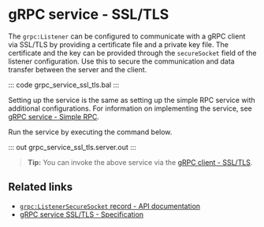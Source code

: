# gRPC service - SSL/TLS

The `grpc:Listener` can be configured to communicate with a gRPC client via SSL/TLS by providing a certificate file and a private key file. The certificate and the key can be provided through the `secureSocket` field of the listener configuration. Use this to secure the communication and data transfer between the server and the client.

   ::: code grpc_service_ssl_tls.bal :::

Setting up the service is the same as setting up the simple RPC service with additional configurations. For information on implementing the service, see [gRPC service - Simple RPC](/learn/by-example/grpc-service-simple/).

Run the service by executing the command below.

   ::: out grpc_service_ssl_tls.server.out :::

>**Tip:** You can invoke the above service via the [gRPC client - SSL/TLS](/learn/by-example/grpc-client-ssl-tls/).

## Related links
- [`grpc:ListenerSecureSocket` record - API documentation](https://lib.ballerina.io/ballerina/grpc/latest#ListenerSecureSocket)
- [gRPC service SSL/TLS - Specification](/spec/grpc/#52-ssltls-and-mutual-ssl)
